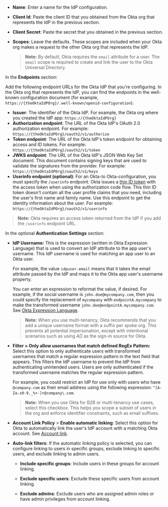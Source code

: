 * **Name**: Enter a name for the IdP configuration.
* **Client Id**: Paste the client ID that you obtained from the Okta org that represents the IdP in the previous section.
* **Client Secret**: Paste the secret that you obtained in the previous section.
* **Scopes**: Leave the defaults. These scopes are included when your Okta org makes a request to the other Okta org that represents the IdP.

    > **Note:** By default, Okta requires the `email` attribute for a user. The `email` scope is required to create and link the user to the Okta Universal Directory.

In the **Endpoints** section:

Add the following endpoint URLs for the Okta IdP that you're configuring. In the Okta org that represents the IdP, you can find the endpoints in the well-known configuration document (for example, `https://{theOktaIdPOrg}/.well-known/openid-configuration`).

* **Issuer**: The identifier of the Okta IdP. For example, the Okta org where you created the IdP app: `https://{theOktaIdPOrg}`
* **Authorization endpoint**: The URL of the Okta IdP's OAuth 2.0 authorization endpoint. For example: `https://{theOktaIdPOrg}/oauth2/v1/authorize`
* **Token endpoint**: The URL of the Okta IdP's token endpoint for obtaining access and ID tokens. For example: `https://{theOktaIdPOrg}/oauth2/v1/token`
* **JWKS endpoint**: The URL of the Okta IdP's JSON Web Key Set document. This document contains signing keys that are used to validate the signatures from the provider. For example: `https://{theOktaIdPOrg}/oauth2/v1/keys`
* **Userinfo endpoint (optional)**: For an Okta-to Okta-configuration, you must specify the `/userinfo` endpoint. Okta issues a [thin ID token](/docs/concepts/api-access-management/#tokens-and-scopes) with the access token when using the authorization code flow. This thin ID token doesn't contain all the user profile claims that you need, including the user's first name and family name. Use this endpoint to get the identity information about the user. For example: `https://{theOktaIdPOrg}/oauth2/v1/userinfo`

> **Note:** Okta requires an access token returned from the IdP if you add the `/userinfo` endpoint URL.

In the optional **Authentication Settings** section:

* **IdP Username:** This is the expression (written in Okta Expression Language) that is used to convert an IdP attribute to the app user's username. This IdP username is used for matching an app user to an Okta user.

    For example, the value `idpuser.email` means that it takes the email attribute passed by the IdP and maps it to the Okta app user's username property.

    You can enter an expression to reformat the value, if desired. For example, if the social username is `john.doe@mycompany.com`, then you could specify the replacement of `mycompany` with `endpointA.mycompany` to make the transformed username `john.doe@endpointA.mycompany.com`. See [Okta Expression Language](/docs/reference/okta-expression-language/).

    > **Note:** When you use multi-tenancy, Okta recommends that you add a unique username format with a suffix per spoke org. This prevents all potential impersonation, except with intentional scenarios such as using AD as the sign-in source for Okta.

* **Filter > Only allow usernames that match defined RegEx Pattern:** Select this option to only authenticate users with transformed usernames that match a regular expression pattern in the text field that appears. This filters the IdP username to prevent the IdP from authenticating unintended users. Users are only authenticated if the transformed username matches the regular expression pattern.

    For example, you could restrict an IdP for use only with users who have `@company.com` as their email address using the following expression: `^[A-Za-z0-9._%+-]+@company\.com`.

    > **Note:** When you use Okta for B2B or multi-tenancy use cases, select this checkbox. This helps you scope a subset of users in the org and enforce identifier constraints, such as email suffixes.

* **Account Link Policy** > **Enable automatic linking**: Select this option for Okta to automatically link the user's IdP account with a matching Okta account. See [Account link](#account-link).

* **Auto-link filters**: If the automatic linking policy is selected, you can configure linking to users in specific groups, exclude linking to specific users, and exclude linking to admin users. <ApiLifecycle access="ea" />

    * **Include specific groups**: Include users in these groups for account linking.

    * **Exclude specific users**: Exclude these specific users from account linking.

    * **Exclude admins**: Exclude users who are assigned admin roles or have admin privileges from account linking.
